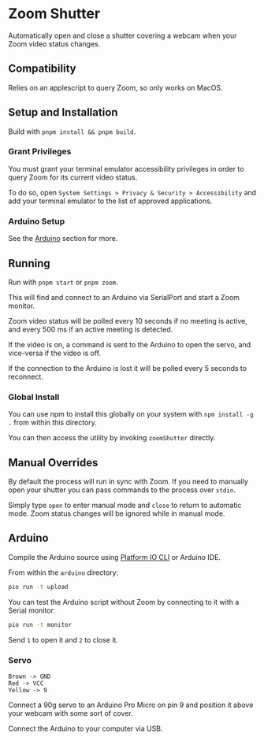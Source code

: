# Zoom Shutter

Automatically open and close a shutter covering a webcam when your Zoom video status changes.

## Compatibility

Relies on an applescript to query Zoom, so only works on MacOS.

## Setup and Installation

Build with `pnpm install && pnpm build`.

### Grant Privileges

You must grant your terminal emulator accessibility privileges in order to query Zoom for its current video status.

To do so, open `System Settings > Privacy & Security > Accessibility` and add your terminal emulator to the list of approved applications.

### Arduino Setup

See the [Arduino](#arduino) section for more.

## Running

Run with `pnpm start` or `pnpm zoom`.

This will find and connect to an Arduino via SerialPort and start a Zoom monitor.

Zoom video status will be polled every 10 seconds if no meeting is active, and every 500 ms if an active meeting is detected.

If the video is on, a command is sent to the Arduino to open the servo, and vice-versa if the video is off.

If the connection to the Arduino is lost it will be polled every 5 seconds to reconnect.

### Global Install

You can use npm to install this globally on your system with `npm install -g .` from within this directory.

You can then access the utility by invoking `zoomShutter` directly.

## Manual Overrides

By default the process will run in sync with Zoom. If you need to manually open your shutter you can pass commands to the process over `stdin`.

Simply type `open` to enter manual mode and `close` to return to automatic mode. Zoom status changes will be ignored while in manual mode.

## Arduino

Compile the Arduino source using [Platform IO CLI](https://docs.platformio.org/en/latest/core/index.html) or Arduino IDE.

From within the `arduino` directory:

```sh
pio run -t upload
```

You can test the Arduino script without Zoom by connecting to it with a Serial monitor:

```sh
pio run -t monitor
```

Send `1` to open it and `2` to close it.

### Servo

```
Brown -> GND
Red -> VCC
Yellow -> 9
```

Connect a 90g servo to an Arduino Pro Micro on pin 9 and position it above your webcam with some sort of cover.

Connect the Arduino to your computer via USB.
